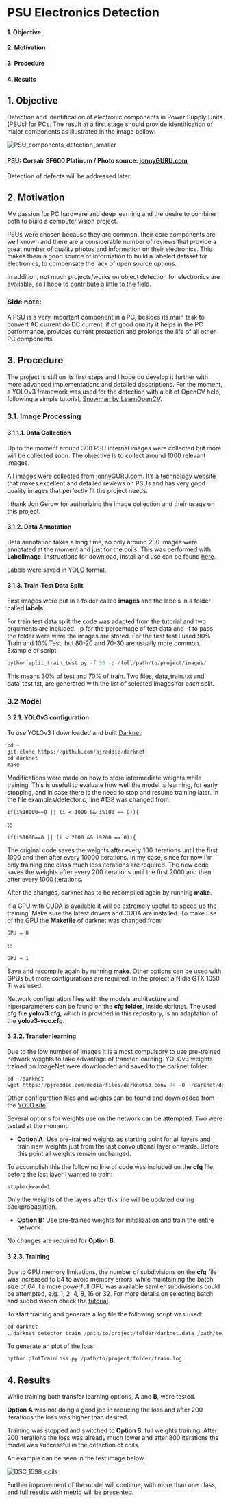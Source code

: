 # PSU Electronics Detection

#### 1. Objective
#### 2. Motivation
#### 3. Procedure
#### 4. Results

## 1. Objective
Detection and identification of electronic components in Power Supply Units (PSUs) for PCs.
The result at a first stage should provide identification of major components as illustrated in the image bellow:

![PSU_components_detection_smaller](https://user-images.githubusercontent.com/47978862/65394548-d9769580-dd8f-11e9-960d-e4d4d84326c9.png)
#### PSU: Corsair SF600 Platinum / Photo source: [jonnyGURU.com](https://www.jonnyguru.com/)

Detection of defects will be addressed later.

## 2. Motivation
My passion for PC hardware and deep learning and the desire to combine both to build a computer vision project.

PSUs were chosen because they are common, their core components are well known and there are a considerable number of reviews that provide a great number of quality photos and information on their electronics. This makes them a good source of information to build a labeled dataset for electronics, to compensate the lack of open source options.

In addition, not much projects/works on object detection for electronics are available, so I hope to contribute a little to the field.

### Side note:
A PSU is a very important component in a PC, besides its main task to convert AC current do DC current, if of good quality it helps in the PC performance, provides current protection and prolongs the life of all other PC components.

## 3. Procedure
The project is still on its first steps and I hope do develop it further with more advanced implementations and detailed descriptions. 
For the moment, a YOLOv3 framework was used for the detection with a bit of OpenCV help, following a simple tutorial, [Snowman by LearnOpenCV](https://www.learnopencv.com/training-yolov3-deep-learning-based-custom-object-detector/).

### 3.1. Image Processing
#### 3.1.1.1. Data Collection
Up to the moment around 300 PSU internal images were collected but more will be collected soon. The objective is to collect around 1000 relevant images.

All images were collected from [jonnyGURU.com](https://www.jonnyguru.com/). It’s a technology website that makes excellent and detailed reviews on PSUs and has very good quality images that perfectly fit the project needs.

I thank Jon Gerow for authorizing the image collection and their usage on this project.

#### 3.1.2. Data Annotation
Data annotation takes a long time, so only around 230 images were annotated at the moment and just for the coils.
This was performed with **LabelImage**. Instructions for download, install and use can be found [here](https://github.com/tzutalin/labelImg).

Labels were saved in YOLO format.

#### 3.1.3. Train-Test Data Split
First images were put in a folder called **images** and the labels in a folder called **labels**.

For train test data split the code was adapted from the tutorial and two arguments are included. -p for the percentage of test data and -f to pass the folder were were the images are stored. For the first test I used 90% Train and 10% Test, but 80-20 and 70-30 are usually more common. Example of script:

```python
python split_train_test.py -f 30 -p /full/path/to/project/images/
```
This means 30% of test and 70% of train. Two files, data_train.txt and data_test.txt, are generated with the list of selected images for each split.


### 3.2 Model
#### 3.2.1. YOLOv3 configuration

To use YOLOv3 I downloaded and built [Darknet](https://github.com/pjreddie/darknet):
```python
cd ~
git clone https://github.com/pjreddie/darknet
cd darknet
make
```
Modifications were made on how to store intermediate weights while training. This is usefull to evaluate how well the model is learning, for early stopping, and in case there is the need to stop and resume training later. 
In the file examples/detector.c, line #138 was changed from:

```
if(i%10000==0 || (i < 1000 && i%100 == 0)){
```
to
```
if(i%1000==0 || (i < 2000 && i%200 == 0)){
```
The original code saves the weights after every 100 iterations until the first 1000 and then after every 10000 iterations. In my case, since for now I'm only training one class much less iterations are required. The new code saves the weights after every 200 iterations until the first 2000 and then after every 1000 iterations.

After the changes, darknet has to be recompiled again by running **make**.

If a GPU with CUDA is available it will be extremely usefull to speed up the training. Make sure the latest drivers and CUDA are installed. To make use of the GPU the **Makefile** of darknet was changed from:
```
GPU = 0 
```
to
```
GPU = 1 
```
Save and recompile again by running **make**. Other options can be used with GPUs but more configurations are required.
In the project a Nidia GTX 1050 Ti was used.

Network configuration files with the models architecture and hiperparameters can be found on the **cfg folder**, inside darknet.
The used **cfg** file **yolov3.cfg**, which is provided in this repository, is an adaptation of the **yolov3-voc.cfg**.

#### 3.2.2. Transfer learning
Due to the low number of images it is almost compulsory to use pre-trained network weights to take advantage of transfer learning. YOLOv3 weights trained on ImageNet were downloaded and saved to the darknet folder:
```python
cd ~/darknet
wget https://pjreddie.com/media/files/darknet53.conv.74 -O ~/darknet/darknet53.conv.74
```
Other configuration files and weights can be found and downloaded from the [YOLO site](https://pjreddie.com/darknet/yolo/).

Several options for weights use on the network can be attempted. Two were tested at the moment:

* **Option A:** Use pre-trained weights as starting point for all layers and train new weights just from the last convolutional layer onwards. Before this point all weights remain unchanged.

To accomplish this the following line of code was included on the **cfg** file, before the last layer I wanted to train:
```
stopbackward=1
```
Only the weights of the layers after this line will be updated during backpropagation.

* **Option B:**  Use pre-trained weights for initialization and train the entire network.

No changes are required for **Option B**.

#### 3.2.3. Training
Due to GPU memory limitations, the number of subdivisions on the **cfg** file was increased to 64 to avoid memory errors, while maintaining the batch size of 64. I a more powerfull GPU was available samller subdivisions could be attempted, e.g. 1, 2, 4, 8, 16 or 32. For more details on selecting batch and sudbdivisoon check the [tutorial](https://www.learnopencv.com/training-yolov3-deep-learning-based-custom-object-detector/).

To start training and generate a log file the following script was used:
```python
cd darknet
./darknet detector train /path/to/project/folder/darknet.data /path/to/project/folder/yolov3.cfg ./darknet53.conv.74 > /path/to/project/folder/train.log
```
To generate an plot of the loss:
```python
python plotTrainLoss.py /path/to/project/folder/train.log
```
## 4. Results
While training both transfer learning options, **A** and **B**, were tested.

**Option A** was not doing a good job in reducing the loss and after 200 iterations the loss was higher than desired.

Training was stopped and switched to **Option B**, full weights training. After 200 iterations the loss was already much lower and after 800 iterations the model was successful in the detection of coils.

An example can be seen in the test image below.

![DSC_1598_coils](https://user-images.githubusercontent.com/47978862/65394656-e34cc880-dd90-11e9-91e9-303f94a4d3a3.jpg)

Further improvement of the model will continue, with more than one class, and full results with metric will be presented.
